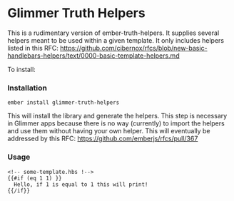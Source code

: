 # Glimmer Truth Helpers

This is a rudimentary version of ember-truth-helpers. It supplies several
helpers meant to be used within a given template. It only includes helpers
listed in this RFC:
https://github.com/cibernox/rfcs/blob/new-basic-handlebars-helpers/text/0000-basic-template-helpers.md

To install:

### Installation

```
ember install glimmer-truth-helpers
```

This will install the library and generate the helpers. This step is
necessary in Glimmer apps because there is no way (currently) to import the
helpers and use them without having your own helper. This will eventually be
addressed by this RFC: https://github.com/emberjs/rfcs/pull/367

### Usage

```
<!-- some-template.hbs !-->
{{#if (eq 1 1) }}
  Hello, if 1 is equal to 1 this will print!
{{/if}}
```
